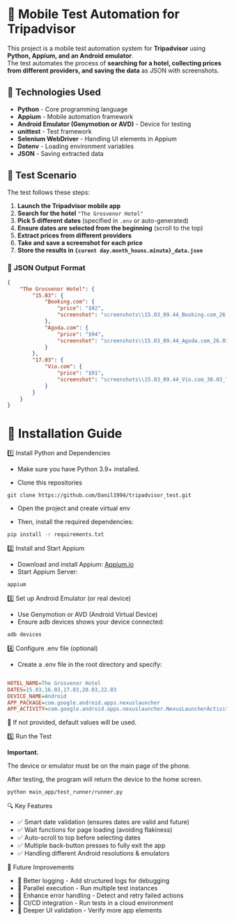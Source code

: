 # 🏨 Mobile Test Automation for Tripadvisor

This project is a mobile test automation system for **Tripadvisor** using **Python, Appium, and an Android emulator**.  
The test automates the process of **searching for a hotel, collecting prices from different providers, and saving the 
data** as JSON with screenshots.  

## 🚀 Technologies Used
- **Python** - Core programming language
- **Appium** - Mobile automation framework
- **Android Emulator (Genymotion or AVD)** - Device for testing
- **unittest** - Test framework
- **Selenium WebDriver** - Handling UI elements in Appium
- **Dotenv** - Loading environment variables
- **JSON** - Saving extracted data  

## 📌 Test Scenario
The test follows these steps:
1. **Launch the Tripadvisor mobile app**  
2. **Search for the hotel** `"The Grosvenor Hotel"`  
3. **Pick 5 different dates** (specified in `.env` or auto-generated)  
4. **Ensure dates are selected from the beginning** (scroll to the top)  
5. **Extract prices from different providers**  
6. **Take and save a screenshot for each price**  
7. **Store the results in `{curent day.month_houns.minute}_data.json`**  

### 📂 **JSON Output Format**
```json
{
    "The Grosvenor Hotel": {
        "15.03": {
            "Booking.com": {
                "price": "$92",
                "screenshot": "screenshots\\15.03_09.44_Booking.com_26.03_The_Grosvenor_Hotel.png"
            },
            "Agoda.com": {
                "price": "$94",
                "screenshot": "screenshots\\15.03_09.44_Agoda.com_26.03_The_Grosvenor_Hotel.png"
            }
        },
        "17.03": {
            "Vio.com": {
                "price": "$91",
                "screenshot": "screenshots\\15.03_09.44_Vio.com_30.03_The_Grosvenor_Hotel.png"
            }
        }
    }
}
```

# 🔧 Installation Guide
1️⃣ Install Python and Dependencies
* Make sure you have Python 3.9+ installed.

* Clone this repositories
 
```commandline
git clone https://github.com/Danil1994/tripadvisor_test.git
```

* Open the project and create virtual env

* Then, install the required dependencies:
```bash
pip install -r requirements.txt
```

2️⃣ Install and Start Appium
* Download and install Appium: [Appium.io](https://appium.io/docs/en/latest/)
* Start Appium Server:
```bash
appium
```
3️⃣ Set up Android Emulator (or real device)
* Use Genymotion or AVD (Android Virtual Device)
* Ensure adb devices shows your device connected:
```bash
adb devices
```
4️⃣ Configure .env file (optional)
* Create a .env file in the root directory and specify:

```ini

HOTEL_NAME=The Grosvenor Hotel
DATES=15.03,16.03,17.03,20.03,22.03
DEVICE_NAME=Android
APP_PACKAGE=com.google.android.apps.nexuslauncher
APP_ACTIVITY=com.google.android.apps.nexuslauncher.NexusLauncherActivity
```
📌 If not provided, default values will be used.

5️⃣ Run the Test

  **Important.** 
  
  The device or emulator must be on the main page of the phone. 
  
  After testing, the program will return the device to the home screen.
```bash
python main_app/test_runner/runner.py
```


🔍 Key Features
* ✅ Smart date validation (ensures dates are valid and future)
* ✅ Wait functions for page loading (avoiding flakiness)
* ✅ Auto-scroll to top before selecting dates
* ✅ Multiple back-button presses to fully exit the app
* ✅ Handling different Android resolutions & emulators

🚀 Future Improvements
* 🔹 Better logging - Add structured logs for debugging
* 🔹 Parallel execution - Run multiple test instances
* 🔹 Enhance error handling - Detect and retry failed actions
* 🔹 CI/CD integration - Run tests in a cloud environment
* 🔹 Deeper UI validation - Verify more app elements